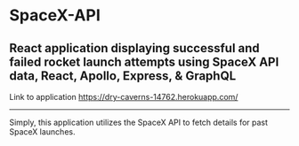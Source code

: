 # SpaceX-API


## React application displaying successful and failed rocket launch attempts using SpaceX API data, React, Apollo, Express, & GraphQL

Link to application https://dry-caverns-14762.herokuapp.com/

---

Simply, this application utilizes the SpaceX API to fetch details for past SpaceX launches.  
